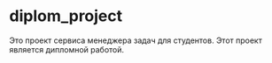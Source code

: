 # diplom_project
Это проект сервиса менеджера задач для студентов. Этот проект является дипломной работой.
